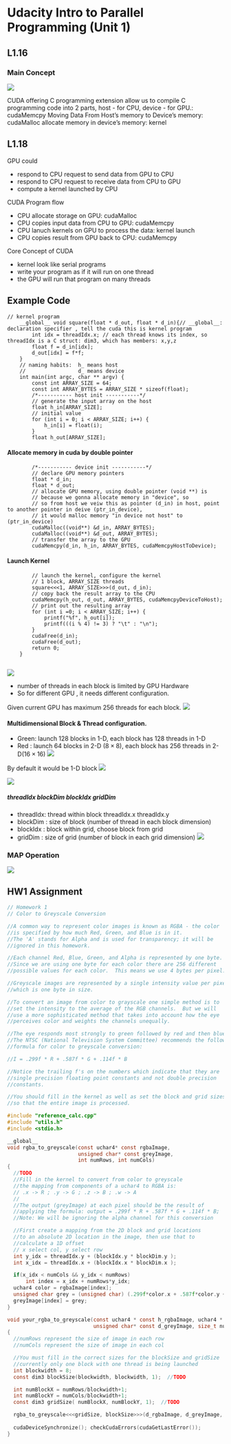 # Udacity Intro to Parallel Programming (Unit 1)

## L1.16
### Main Concept
![](https://d2mxuefqeaa7sj.cloudfront.net/s_2B1568633CB6911594204E84ACB7F23851E082D723291FC588643E29AF20F892_1527295589365_image.png)


CUDA offering C programming extension allow us to compile C programming code into 2 parts, host - for CPU, device - for GPU.: cudaMemcpy
Moving Data From Host’s memory to Device’s memory: cudaMalloc
allocate memory in device’s memory: kernel

## L1.18
GPU could 
- respond to CPU request to send data from GPU to CPU
- respond to CPU request to receive data from CPU to GPU
- compute a kernel launched by CPU

CUDA Program flow

- CPU allocate storage on GPU: cudaMalloc
- CPU copies input data from CPU to GPU: cudaMemcpy
- CPU lanuch kernels on GPU to process the data: kernel launch
- CPU copies result from GPU back to CPU: cudaMemcpy


Core Concept of CUDA
- kernel look like serial programs
- write your program as if it will run on one thread
- the GPU will run that program on many threads



## Example Code
``` cuda
// kernel program
    __global__ void square(float * d_out, float * d_in){// __global__: declaration specifier , tell the cuda this is kernel program
        int idx = threadIdx.x; // each thread knows its index, so threadIdx is a C struct: dim3, which has members: x,y,z
        float f = d_in[idx];
        d_out[idx] = f*f;
    }
    // naming habits:  h_ means host
    //                 d_ means device
    int main(int argc, char ** argv) {
        const int ARRAY_SIZE = 64;
        const int ARRAY_BYTES = ARRAY_SIZE * sizeof(float);
        /*----------- host init -----------*/
        // generate the input array on the host
        float h_in[ARRAY_SIZE];
        // initial value
        for (int i = 0; i < ARRAY_SIZE; i++) {
            h_in[i] = float(i);
        }
        float h_out[ARRAY_SIZE];
```
#### Allocate memory in cuda by double pointer
``` cuda
        /*----------- device init -----------*/
        // declare GPU memory pointers
        float * d_in;
        float * d_out;
        // allocate GPU memory, using double pointer (void **) is 
        // because we gonna allocate memory in "device", so
        // so from host we veiw this as pointer (d_in) in host, point to another pointer in deive (ptr_in_device),
        // it would malloc memory "in device not host" to (ptr_in_device)
        cudaMalloc((void**) &d_in, ARRAY_BYTES);
        cudaMalloc((void**) &d_out, ARRAY_BYTES);
        // transfer the array to the GPU
        cudaMemcpy(d_in, h_in, ARRAY_BYTES, cudaMemcpyHostToDevice);
```
#### Launch Kernel
```Cuda
        // launch the kernel, configure the kernel
        // 1 block, ARRAY_SIZE threads
        square<<<1, ARRAY_SIZE>>>(d_out, d_in);
        // copy back the result array to the CPU
        cudaMemcpy(h_out, d_out, ARRAY_BYTES, cudaMemcpyDeviceToHost);
        // print out the resulting array
        for (int i =0; i < ARRAY_SIZE; i++) {
            printf("%f", h_out[i]);
            printf(((i % 4) != 3) ? "\t" : "\n");
        }
        cudaFree(d_in);
        cudaFree(d_out);
        return 0;
    }
    
```
![](https://i.imgur.com/LltT5E5.png)
* number of threads in each block is limited by GPU Hardware
* So for different GPU , it needs different configuration.

Given current GPU has maximum 256 threads for each block.
![](https://i.imgur.com/8Xop2HP.png)

#### Multidimensional Block & Thread configuration.
* Green: launch 128 blocks in 1-D, each block has 128 threads in 1-D
* Red  : launch 64 blocks in 2-D ($8\times8$), each block has 256 threads in 2-D($16\times16$) 
![](https://i.imgur.com/v4xGNIo.png)

By default it would be 1-D block
![](https://i.imgur.com/pSSam0I.png)

![](https://i.imgur.com/Dcuuqe3.png)
##### threadIdx blockDim blockIdx gridDim
  * threadIdx: thread within block
               threadIdx.x threadIdx.y
  * blockDim : size of block (number of thread in each block dimension)
  * blockIdx : block within grid, choose block from grid
  * gridDim  : size of grid (number of block in each grid dimension)
![](https://i.imgur.com/FmeDDdt.png)

### MAP Operation
![](https://i.imgur.com/ECeqXEZ.png)

## HW1 Assignment
``` c
// Homework 1
// Color to Greyscale Conversion

//A common way to represent color images is known as RGBA - the color
//is specified by how much Red, Green, and Blue is in it.
//The 'A' stands for Alpha and is used for transparency; it will be
//ignored in this homework.

//Each channel Red, Blue, Green, and Alpha is represented by one byte.
//Since we are using one byte for each color there are 256 different
//possible values for each color.  This means we use 4 bytes per pixel.

//Greyscale images are represented by a single intensity value per pixel
//which is one byte in size.

//To convert an image from color to grayscale one simple method is to
//set the intensity to the average of the RGB channels.  But we will
//use a more sophisticated method that takes into account how the eye 
//perceives color and weights the channels unequally.

//The eye responds most strongly to green followed by red and then blue.
//The NTSC (National Television System Committee) recommends the following
//formula for color to greyscale conversion:

//I = .299f * R + .587f * G + .114f * B

//Notice the trailing f's on the numbers which indicate that they are 
//single precision floating point constants and not double precision
//constants.

//You should fill in the kernel as well as set the block and grid sizes
//so that the entire image is processed.

#include "reference_calc.cpp"
#include "utils.h"
#include <stdio.h>

__global__
void rgba_to_greyscale(const uchar4* const rgbaImage,
                       unsigned char* const greyImage,
                       int numRows, int numCols)
{
  //TODO
  //Fill in the kernel to convert from color to greyscale
  //the mapping from components of a uchar4 to RGBA is:
  // .x -> R ; .y -> G ; .z -> B ; .w -> A
  //
  //The output (greyImage) at each pixel should be the result of
  //applying the formula: output = .299f * R + .587f * G + .114f * B;
  //Note: We will be ignoring the alpha channel for this conversion

  //First create a mapping from the 2D block and grid locations
  //to an absolute 2D location in the image, then use that to
  //calculate a 1D offset
  // x select col, y select row
  int y_idx = threadIdx.y + (blockIdx.y * blockDim.y );
  int x_idx = threadIdx.x + (blockIdx.x * blockDim.x );

  if(x_idx < numCols && y_idx < numRows)
      int index = x_idx + numRows*y_idx;
  uchar4 color = rgbaImage[index];
  unsigned char grey = (unsigned char) (.299f*color.x + .587f*color.y +.114f*color.z)
  greyImage[index] = grey;
}

void your_rgba_to_greyscale(const uchar4 * const h_rgbaImage, uchar4 * const d_rgbaImage,
                            unsigned char* const d_greyImage, size_t numRows, size_t numCols)
{
  //numRows represent the size of image in each row
  //numCols represent the size of image in each col

  //You must fill in the correct sizes for the blockSize and gridSize
  //currently only one block with one thread is being launched
  int blockwidth = 8;
  const dim3 blockSize(blockwidth, blockwidth, 1);  //TODO

  int numBlockX = numRows/blockwidth+1;
  int numBlockY = numCols/blockwidth+1;
  const dim3 gridSize( numBlockX, numBlockY, 1);  //TODO

  rgba_to_greyscale<<<gridSize, blockSize>>>(d_rgbaImage, d_greyImage, numRows, numCols);
  
  cudaDeviceSynchronize(); checkCudaErrors(cudaGetLastError());
}

```